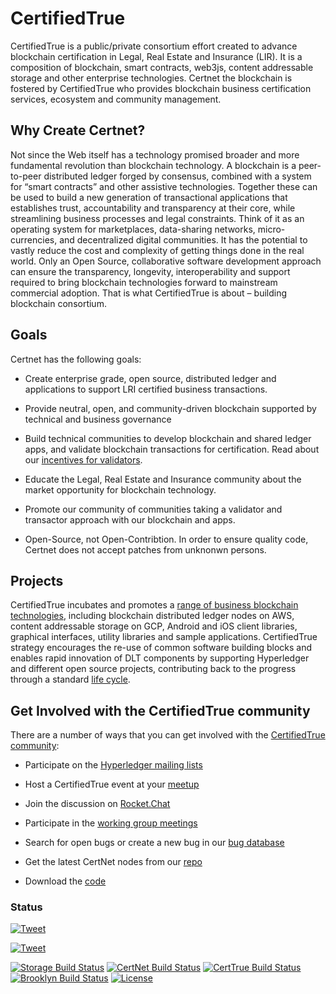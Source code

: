 
# CertifiedTrue
CertifiedTrue is a public/private consortium effort created to advance blockchain certification in Legal, Real Estate and Insurance (LIR). It is a composition of blockchain, smart contracts, web3js, content addressable storage and other enterprise technologies. Certnet the blockchain is fostered by CertifiedTrue who provides blockchain business certification services, ecosystem and community management. 

## Why Create Certnet?
Not since the Web itself has a technology promised broader and more fundamental revolution than blockchain technology. A blockchain is a peer-to-peer distributed ledger forged by consensus, combined with a system for “smart contracts” and other assistive technologies. Together these can be used to build a new generation of transactional applications that establishes trust, accountability and transparency at their core, while streamlining business processes and legal constraints.
Think of it as an operating system for marketplaces, data-sharing networks, micro-currencies, and decentralized digital communities. It has the potential to vastly reduce the cost and complexity of getting things done in the real world.
Only an Open Source, collaborative software development approach can ensure the transparency, longevity, interoperability and support required to bring blockchain technologies forward to mainstream commercial adoption. That is what CertifiedTrue is about – building blockchain consortium. 

## Goals
Certnet has the following goals:
* Create enterprise grade, open source, distributed ledger and applications to support LRI certified business transactions.

* Provide neutral, open, and community-driven blockchain supported by technical and business governance

* Build technical communities to develop blockchain and shared ledger apps, and validate blockchain transactions for certification. Read about our [incentives for validators](https://certnet.io).

* Educate the Legal, Real Estate and Insurance community about the market opportunity for blockchain technology.

* Promote our community of communities taking a validator and transactor approach with our blockchain and apps.

* Open-Source, not Open-Contribtion. In order to ensure quality code, Certnet does not accept patches from unknonwn persons. 

## Projects
CertifiedTrue incubates and promotes a [range of business blockchain technologies](https://github.com/CertifiedTrue), including blockchain distributed ledger nodes on AWS, content addressable storage on GCP, Android and iOS client libraries, graphical interfaces, utility libraries and sample applications. CertifiedTrue strategy encourages the re-use of common software building blocks and enables rapid innovation of DLT components by supporting Hyperledger and different open source projects, contributing back to the progress through a standard [life cycle](https://wiki.hyperledger.org/community/project-lifecycle).  

## Get Involved with the CertifiedTrue community
There are a number of ways that you can get involved with the [CertifiedTrue community](http://certifiedtrue.net/):

* Participate on the [Hyperledger mailing lists](http://lists.hyperledger.org/)

* Host a CertifiedTrue event at your [meetup](http://www.meetup.com/pro/hyperledger/)

* Join the discussion on [Rocket.Chat](https://chat.hyperledger.org/)

* Participate in the [working group meetings](https://wiki.hyperledger.org/community/calendar-public-meetings)

* Search for open bugs or create a new bug in our [bug database](https://jira.hyperledger.org/)

* Get the latest CertNet nodes from our [repo](https://github.com/CertifiedTrue/PoA)

* Download the [code](https://github.com/certifiedtrue)


### Status  
[![Tweet](https://img.shields.io/twitter/url/http/shields.io.svg?style=social)](https://twitter.com/intent/tweet?text=Check%20out%20blockchain%20certification%20in%20Legal,%20Real%20Estate%20and%20Insurance%20url=https://certifiedtrue.github.io/&hashtags=certifiedtrue)

[![Tweet](https://img.shields.io/twitter/url/http/shields.io.svg?style=social)](https://twitter.com/intent/tweet?text=Get%20over%20170%20free%20design%20blocks%20based%20on%20Bootstrap%204&url=https://www.froala.com/design-blocks&via=froala&hashtags=bootstrap,design,templates,blocks,developers)

[![Storage Build Status](https://travis-ci.org/perkeep/perkeep.svg?branch=master)](https://travis-ci.org/perkeep/perkeep)
[![CertNet Build Status](https://travis-ci.org/CertifiedTrue/certnet.io.svg?branch=master)](https://travis-ci.org/CertifiedTrue/certnet.io)	
[![CertTrue Build Status](https://travis-ci.org/CertifiedTrue/certifiedtrue.co.svg?branch=master)](https://travis-ci.org/CertifiedTrue/certifiedtrue.co)
[![Brooklyn Build Status](https://jenkins.hyperledger.org/user/brooklyn/my-views/view/all/job/crypto-lib-verify-x86_64/badge/icon)](https://jenkins.hyperledger.org/user/brooklyn/my-views/view/all/job/crypto-lib-verify-x86_64/)
[![License](https://img.shields.io/badge/License-Apache%202.0-yellowgreen.svg)](https://github.com/hyperledger/sawtooth-seth/blob/master/LICENSE)


